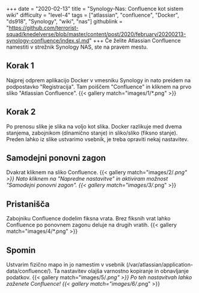 +++
date = "2020-02-13"
title = "Synology-Nas: Confluence kot sistem wiki"
difficulty = "level-4"
tags = ["atlassian", "confluence", "Docker", "ds918", "Synology", "wiki", "nas"]
githublink = "https://github.com/terrorist-squad/knedelverse/blob/master/content/post/2020/february/20200213-synology-confluence/index.sl.md"
+++
Če želite Atlassian Confluence namestiti v strežnik Synology NAS, ste na pravem mestu.
## Korak 1
Najprej odprem aplikacijo Docker v vmesniku Synology in nato preidem na podpostavko "Registracija". Tam poiščem "Confluence" in kliknem na prvo sliko "Atlassian Confluence".
{{< gallery match="images/1/*.png" >}}

## Korak 2
Po prenosu slike je slika na voljo kot slika. Docker razlikuje med dvema stanjema, zabojnikom (dinamično stanje) in sliko/sliko (fiksno stanje). Preden lahko iz slike ustvarimo vsebnik, je treba opraviti nekaj nastavitev.
## Samodejni ponovni zagon
Dvakrat kliknem na sliko Confluence.
{{< gallery match="images/2/*.png" >}}
Nato kliknem na "Napredne nastavitve" in aktiviram možnost "Samodejni ponovni zagon".
{{< gallery match="images/3/*.png" >}}

## Pristanišča
Zabojniku Confluence dodelim fiksna vrata. Brez fiksnih vrat lahko Confluence po ponovnem zagonu deluje na drugih vratih.
{{< gallery match="images/4/*.png" >}}

## Spomin
Ustvarim fizično mapo in jo namestim v vsebnik (/var/atlassian/application-data/confluence/). Ta nastavitev olajša varnostno kopiranje in obnavljanje podatkov.
{{< gallery match="images/5/*.png" >}}
Po teh nastavitvah lahko zaženete Confluence!
{{< gallery match="images/6/*.png" >}}